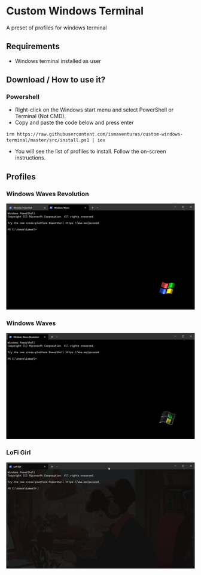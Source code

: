# Custom Windows Terminal

A preset of profiles for windows terminal

## Requirements

- Windows terminal installed as user

## Download / How to use it?

### Powershell
-   Right-click on the Windows start menu and select PowerShell or Terminal (Not CMD).
-   Copy and paste the code below and press enter  
```
irm https://raw.githubusercontent.com/ismaventuras/custom-windows-terminal/master/src/install.ps1 | iex
```
- You will see the list of profiles to install. Follow the on-screen instructions.


## Profiles

### Windows Waves Revolution

<img src="https://raw.githubusercontent.com/ismaventuras/custom-windows-terminal/master/images/demo/windows-waves.png" alt="windows-waves">

### Windows Waves

<img src="https://raw.githubusercontent.com/ismaventuras/custom-windows-terminal/master/images/demo/windows-waves-revolution.png" alt="windows-waves-revolution">

### LoFi Girl

<img src="https://raw.githubusercontent.com/ismaventuras/custom-windows-terminal/master/images/demo/lofi-girl.png" alt="lofi-girl">
